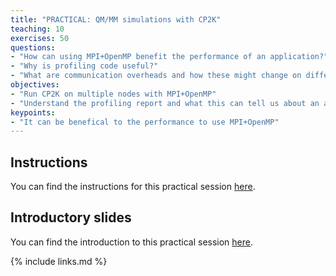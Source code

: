 ```yaml
---
title: "PRACTICAL: QM/MM simulations with CP2K"
teaching: 10
exercises: 50
questions:
- "How can using MPI+OpenMP benefit the performance of an application?"
- "Why is profiling code useful?"
- "What are communication overheads and how these might change on different numbers of processes or threads?"
objectives:
- "Run CP2K on multiple nodes with MPI+OpenMP"
- "Understand the profiling report and what this can tell us about an application"
keypoints:
- "It can be benefical to the performance to use MPI+OpenMP"
---
```


## Instructions

You can find the instructions for this practical session [here](../slides/CP2K-instructions.pdf).

## Introductory slides

You can find the introduction to this practical session [here](../slides/CP2K-practical_overview.pdf).

{% include links.md %}


